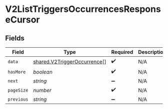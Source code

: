 # V2ListTriggersOccurrencesResponseCursor


## Fields

| Field                                                                             | Type                                                                              | Required                                                                          | Description                                                                       | Example                                                                           |
| --------------------------------------------------------------------------------- | --------------------------------------------------------------------------------- | --------------------------------------------------------------------------------- | --------------------------------------------------------------------------------- | --------------------------------------------------------------------------------- |
| `data`                                                                            | [shared.V2TriggerOccurrence](../../../sdk/models/shared/v2triggeroccurrence.md)[] | :heavy_check_mark:                                                                | N/A                                                                               |                                                                                   |
| `hasMore`                                                                         | *boolean*                                                                         | :heavy_check_mark:                                                                | N/A                                                                               | false                                                                             |
| `next`                                                                            | *string*                                                                          | :heavy_minus_sign:                                                                | N/A                                                                               |                                                                                   |
| `pageSize`                                                                        | *number*                                                                          | :heavy_check_mark:                                                                | N/A                                                                               | 15                                                                                |
| `previous`                                                                        | *string*                                                                          | :heavy_minus_sign:                                                                | N/A                                                                               | YXVsdCBhbmQgYSBtYXhpbXVtIG1heF9yZXN1bHRzLol=                                      |